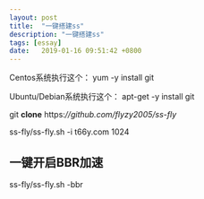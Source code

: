 ```yaml
---
layout: post
title:  "一键搭建ss"
description: "一键搭建ss"
tags: [essay]
date:   2019-01-16 09:51:42 +0800
---
```

Centos系统执行这个： yum -y install git

Ubuntu/Debian系统执行这个： apt-get -y install git

git **clone** https:*//github.com/flyzy2005/ss-fly*

ss-fly/ss-fly.sh -i t66y.com 1024

## **一键开启BBR加速**

ss-fly/ss-fly.sh -bbr